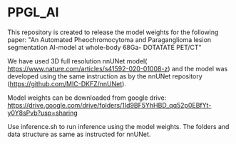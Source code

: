 # PPGL_AI

This repository is created to release the model weights for the following paper: "An Automated Pheochromocytoma and Paraganglioma lesion segmentation AI-model at whole-body 68Ga- DOTATATE PET/CT"

We have used 3D full resolution nnUNet model( https://www.nature.com/articles/s41592-020-01008-z) and the model was developed using the same instruction as by the nnUNet repository (https://github.com/MIC-DKFZ/nnUNet).

Model weights can be downloaded from google drive: https://drive.google.com/drive/folders/1Id9BF5YhHBD_qq52p0EBfYt-y0Y8sPvb?usp=sharing

Use inference.sh to run inference using the model weights. The folders and data structure as same as instructed for nnUNet.
